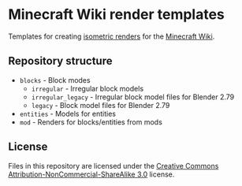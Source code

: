 # Minecraft Wiki render templates

Templates for creating [isometric renders](https://minecraft.wiki/w/Help:Isometric_renders) for the [Minecraft Wiki](https://minecraft.wiki).

## Repository structure

* `blocks` - Block modes
  * `irregular` - Irregular block models
  * `irregular_legacy` - Irregular block model files for Blender 2.79
  * `legacy` - Block model files for Blender 2.79
* `entities` - Models for entities
* `mod` - Renders for blocks/entities from mods

## License

Files in this repository are licensed under the [Creative Commons Attribution-NonCommercial-ShareAlike 3.0](https://creativecommons.org/licenses/by-nc-sa/3.0/) license.
